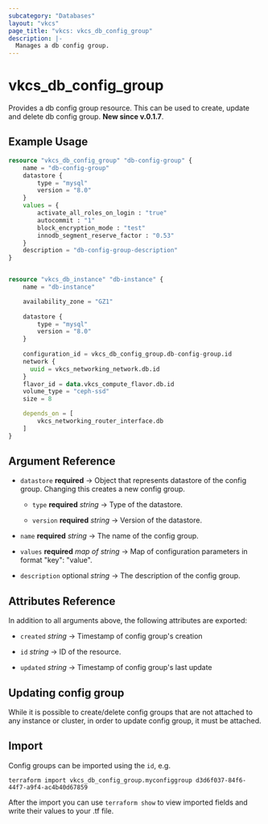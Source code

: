 ```yaml
---
subcategory: "Databases"
layout: "vkcs"
page_title: "vkcs: vkcs_db_config_group"
description: |-
  Manages a db config group.
---
```


# vkcs_db_config_group

Provides a db config group resource. This can be used to create, update and delete db config group.
**New since v.0.1.7**.

## Example Usage

```terraform
resource "vkcs_db_config_group" "db-config-group" {
    name = "db-config-group"
    datastore {
        type = "mysql"
        version = "8.0"
    }
    values = {
        activate_all_roles_on_login : "true"
        autocommit : "1"
        block_encryption_mode : "test"
        innodb_segment_reserve_factor : "0.53"
    }
    description = "db-config-group-description"
}


resource "vkcs_db_instance" "db-instance" {
    name = "db-instance"

    availability_zone = "GZ1"
    
    datastore {
        type = "mysql"
        version = "8.0"
    }
    
    configuration_id = vkcs_db_config_group.db-config-group.id
    network {
      uuid = vkcs_networking_network.db.id
    }
    flavor_id = data.vkcs_compute_flavor.db.id
    volume_type = "ceph-ssd"
    size = 8

    depends_on = [
        vkcs_networking_router_interface.db
    ]
}
```
## Argument Reference
- `datastore` **required** &rarr;  Object that represents datastore of the config group. Changing this creates a new config group.
  - `type` **required** *string* &rarr;  Type of the datastore.

  - `version` **required** *string* &rarr;  Version of the datastore.

- `name` **required** *string* &rarr;  The name of the config group.

- `values` **required** *map of* *string* &rarr;  Map of configuration parameters in format "key": "value".

- `description` optional *string* &rarr;  The description of the config group.


## Attributes Reference
In addition to all arguments above, the following attributes are exported:
- `created` *string* &rarr;  Timestamp of config group's creation

- `id` *string* &rarr;  ID of the resource.

- `updated` *string* &rarr;  Timestamp of config group's last update



## Updating config group

While it is possible to create/delete config groups that are not attached to any instance or cluster, in order to update config group, it must be attached.

## Import

Config groups can be imported using the `id`, e.g.

```shell
terraform import vkcs_db_config_group.myconfiggroup d3d6f037-84f6-44f7-a9f4-ac4b40d67859
```

After the import you can use ```terraform show``` to view imported fields and write their values to your .tf file.
